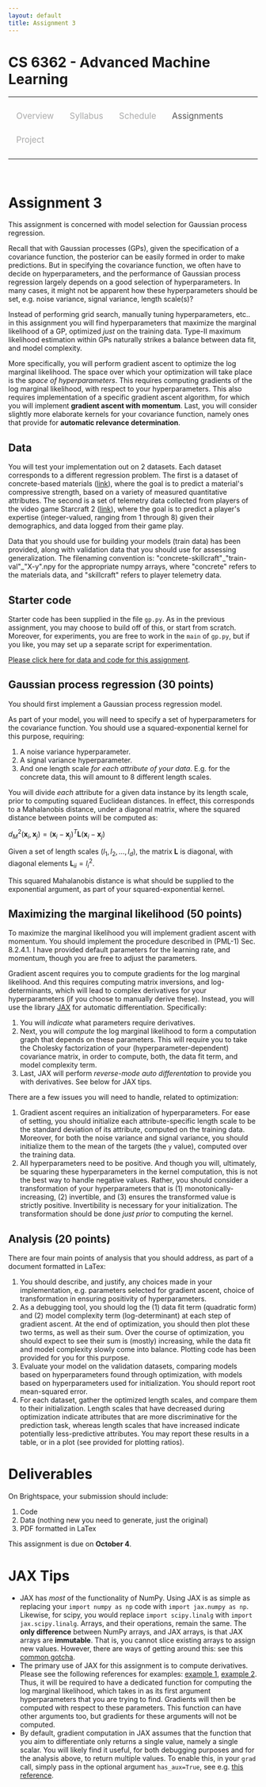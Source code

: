 ```yaml
---
layout: default
title: Assignment 3
---
```


<style>
.topnav {
  overflow: hidden;
  background-color: #fdfdfd;
}

.topnav a {
  float: left;
  color: #aaaaaa;
  text-align: center;
  padding: 14px 16px;
  text-decoration: none;
  font-size: 17px;
}

.topnav a:hover {
  color: #555555;
}

.topnav a.active {
  color: #555555;
}
</style>

<script type="text/x-mathjax-config">
  MathJax.Hub.Config({
    tex2jax: {inlineMath: [["$","$"],["\\(","\\)"]]}
  });
</script>
<script type="text/javascript" src="https://cdnjs.cloudflare.com/ajax/libs/mathjax/2.7.0/MathJax.js?config=TeX-AMS_CHTML"></script>

# CS 6362 - Advanced Machine Learning

---

<div class='topnav'>
  <a href="/teaching/aml/fall2022">Overview</a>
  <a href="/teaching/aml/fall2022/syllabus">Syllabus</a>
  <a href="/teaching/aml/fall2022/schedule">Schedule</a>
  <a class='active' href="/teaching/aml/fall2022/assignments">Assignments</a>
  <a href="/teaching/aml/fall2022/project">Project</a>
</div>

---

<br>

# Assignment 3

This assignment is concerned with model selection for Gaussian process regression.

Recall that with Gaussian processes (GPs), given the specification of a covariance function, the posterior can be easily formed in order to make predictions. But in specifying the covariance function, we often have to decide on hyperparameters, and the performance of Gaussian process regression largely depends on a good selection of hyperparameters. In many cases, it might not be apparent how these hyperparameters should be set, e.g. noise variance, signal variance, length scale(s)?

Instead of performing grid search, manually tuning hyperparameters, etc.. in this assignment you will find hyperparameters that maximize the marginal likelihood of a GP, optimized _just_ on the training data. Type-II maximum likelihood estimation within GPs naturally strikes a balance between data fit, and model complexity.

More specifically, you will perform gradient ascent to optimize the log marginal likelihood. The space over which your optimization will take place is the _space of hyperparameters_. This requires computing gradients of the log marginal likelihood, with respect to your hyperparameters. This also requires implementation of a specific gradient ascent algorithm, for which you will implement **gradient ascent with momentum**. Last, you will consider slightly more elaborate kernels for your covariance function, namely ones that provide for **automatic relevance determination**.

## Data

You will test your implementation out on 2 datasets. Each dataset corresponds to a different regression problem. The first is a dataset of concrete-based materials ([link](https://archive-beta.ics.uci.edu/ml/datasets/concrete+compressive+strength)), where the goal is to predict a material's compressive strength, based on a variety of measured quantitative attributes. The second is a set of telemetry data collected from players of the video game Starcraft 2 ([link](https://archive-beta.ics.uci.edu/ml/datasets/skillcraft1+master+table+dataset)), where the goal is to predict a player's expertise (integer-valued, ranging from 1 through 8) given their demographics, and data logged from their game play.

Data that you should use for building your models (train data) has been provided, along with validation data that you should use for assessing generalization. The filenaming convention is: "concrete-skillcraft"\_"train-val"\_"X-y".npy for the appropriate numpy arrays, where "concrete" refers to the materials data, and "skillcraft" refers to player telemetry data.

## Starter code

Starter code has been supplied in the file `gp.py`. As in the previous assignment, you may choose to build off of this, or start from scratch. Moreover, for experiments, you are free to work in the `main` of `gp.py`, but if you like, you may set up a separate script for experimentation.

[Please click here for data and code for this assignment]().

## Gaussian process regression (30 points)

You should first implement a Gaussian process regression model.

As part of your model, you will need to specify a set of hyperparameters for the covariance function. You should use a squared-exponential kernel for this purpose, requiring:
1. A noise variance hyperparameter.
2. A signal variance hyperparameter.
3. And one length scale _for each attribute of your data_. E.g. for the concrete data, this will amount to 8 different length scales.

You will divide _each_ attribute for a given data instance by its length scale, prior to computing squared Euclidean distances. In effect, this corresponds to a Mahalanobis distance, under a diagonal matrix, where the squared distance between points will be computed as:

$d_M^2(\mathbf{x}_i,\mathbf{x}_j) = (\mathbf{x}_i - \mathbf{x}_j)^T \mathbf{L} (\mathbf{x}_i - \mathbf{x}_j)$

Given a set of length scales $(l_1,l_2,\ldots,l_d)$, the matrix $\mathbf{L}$ is diagonal, with diagonal elements $\mathbf{L}_{ii} = l_i^2$.

This squared Mahalanobis distance is what should be supplied to the exponential argument, as part of your squared-exponential kernel.

## Maximizing the marginal likelihood (50 points)

To maximize the marginal likelihood you will implement gradient ascent with momentum. You should implement the procedure described in (PML-1) Sec. 8.2.4.1. I have provided default parameters for the learning rate, and momentum, though you are free to adjust the parameters.

Gradient ascent requires you to compute gradients for the log marginal likelihood. And this requires computing matrix inversions, and log-determinants, which will lead to complex derivatives for your hyperparameters (if you choose to manually derive these). Instead, you will use the library [JAX](https://jax.readthedocs.io/en/latest/) for automatic differentiation. Specifically:
1. You will _indicate_ what parameters require derivatives.
2. Next, you will _compute_ the log marginal likelihood to form a computation graph that depends on these parameters. This will require you to take the Cholesky factorization of your (hyperparameter-dependent) covariance matrix, in order to compute, both, the data fit term, and model complexity term.
3. Last, JAX will perform _reverse-mode auto differentation_ to provide you with derivatives.
See below for JAX tips.

There are a few issues you will need to handle, related to optimization:
1. Gradient ascent requires an initialization of hyperparameters. For ease of setting, you should initialize each attribute-specific length scale to be the standard deviation of its attribute, computed on the training data. Moreover, for both the noise variance and signal variance, you should initialize them to the mean of the targets (the `y` value), computed over the training data.
2. All hyperparameters need to be positive. And though you will, ultimately, be squaring these hyperparameters in the kernel computation, this is not the best way to handle negative values. Rather, you should consider a transformation of your hyperparameters that is (1) monotonically-increasing, (2) invertible, and (3) ensures the transformed value is strictly positive. Invertibility is necessary for your initialization. The transformation should be done _just prior_ to computing the kernel.

## Analysis (20 points)

There are four main points of analysis that you should address, as part of a document formatted in LaTex:
1. You should describe, and justify, any choices made in your implementation, e.g. parameters selected for gradient ascent, choice of transformation in ensuring positivity of hyperparameters.
2. As a debugging tool, you should log the (1) data fit term (quadratic form) and (2) model complexity term (log-determinant) at each step of gradient ascent. At the end of optimization, you should then plot these two terms, as well as their sum. Over the course of optimization, you should expect to see their sum is (mostly) increasing, while the data fit and model complexity slowly come into balance. Plotting code has been provided for you for this purpose.
3. Evaluate your model on the validation datasets, comparing models based on hyperparameters found through optimization, with models based on hyperparameters used for initialization. You should report root mean-squared error.
4. For each dataset, gather the optimized length scales, and compare them to their initialization. Length scales that have decreased during optimization indicate attributes that are more discriminative for the prediction task, whereas length scales that have increased indicate potentially less-predictive attributes. You may report these results in a table, or in a plot (see provided for plotting ratios).

# Deliverables

On Brightspace, your submission should include:
1. Code
2. Data (nothing new you need to generate, just the original)
3. PDF formatted in LaTex

This assignment is due on **October 4**.

# JAX Tips

* JAX has _most_ of the functionality of NumPy. Using JAX is as simple as replacing your `import numpy as np` code with `import jax.numpy as np`. Likewise, for scipy, you would replace `import scipy.linalg` with `import jax.scipy.linalg`. Arrays, and their operations, remain the same. The **only difference** between NumPy arrays, and JAX arrays, is that JAX arrays are **immutable**. That is, you cannot slice existing arrays to assign new values. However, there are ways of getting around this: see this [common gotcha](https://jax.readthedocs.io/en/latest/notebooks/Common_Gotchas_in_JAX.html#array-updates-x-at-idx-set-y).
* The primary use of JAX for this assignment is to compute derivatives. Please see the following references for examples: [example 1](https://jax.readthedocs.io/en/latest/notebooks/quickstart.html#taking-derivatives-with-grad), [example 2](https://jax.readthedocs.io/en/latest/jax-101/01-jax-basics.html#jax-first-transformation-grad). Thus, it will be required to have a dedicated function for computing the log marginal likelihood, which takes in as its first argument hyperparameters that you are trying to find. Gradients will then be computed with respect to these parameters. This function can have other arguments too, but gradients for these arguments will not be computed.
* By default, gradient computation in JAX assumes that the function that you aim to differentiate only returns a single value, namely a single scalar. You will likely find it useful, for both debugging purposes and for the analysis above, to return multiple values. To enable this, in your `grad` call, simply pass in the optional argument `has_aux=True`, see e.g. [this reference](https://jax.readthedocs.io/en/latest/jax-101/01-jax-basics.html?highlight=has_aux#auxiliary-data).
